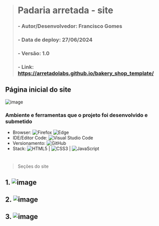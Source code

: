 > # Padaria arretada - site
>
> ### - Autor/Desenvolvedor: Francisco Gomes
> ### - Data de deploy: 27/06/2024
> ### - Versão: 1.0
> ### - Link: https://arretadolabs.github.io/bakery_shop_template/

## Página inicial do site
![image](https://github.com/ArretadoLabs/bakery_shop_template/assets/165390931/b63c964c-71be-433a-9538-c2e8aa9d30a3)


 ### Ambiente e ferramentas que o projeto foi desenvolvido e submetido
- Browser: ![Firefox](https://img.shields.io/badge/Firefox-FF7139?style=for-the-badge&logo=Firefox-Browser&logoColor=white) ![Edge](https://img.shields.io/badge/Edge-0078D7?style=for-the-badge&logo=Microsoft-edge&logoColor=white)
- IDE/Editor Code: ![Visual Studio Code](https://img.shields.io/badge/Visual%20Studio%20Code-0078d7.svg?style=for-the-badge&logo=visual-studio-code&logoColor=white)
- Versionamento: ![GitHub](https://img.shields.io/badge/github-%23121011.svg?style=for-the-badge&logo=github&logoColor=white)
- Stack: ![HTML5](https://img.shields.io/badge/html5-%23E34F26.svg?style=for-the-badge&logo=html5&logoColor=white) | ![CSS3](https://img.shields.io/badge/css3-%231572B6.svg?style=for-the-badge&logo=css3&logoColor=white) | ![JavaScript](https://img.shields.io/badge/javascript-%23323330.svg?style=for-the-badge&logo=javascript&logoColor=%23F7DF1E)

#

> Seções do site
## 1. ![image](https://github.com/ArretadoLabs/bakery_shop_template/assets/165390931/7a064958-28a1-42cf-b337-76246ea9c0b5)
## 2. ![image](https://github.com/ArretadoLabs/bakery_shop_template/assets/165390931/ee8a0a69-8e51-4642-b448-277326fdee9c)
## 3. ![image](https://github.com/ArretadoLabs/bakery_shop_template/assets/165390931/92e5d179-ebc9-44c7-ad6b-c78b4651ffb0)


